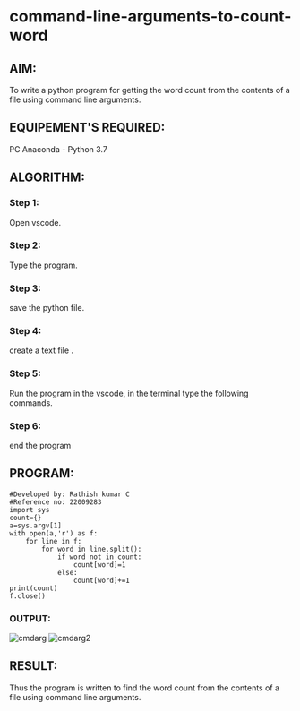 # command-line-arguments-to-count-word
## AIM:
To write a python program for getting the word count from the contents of a file using command line arguments.
## EQUIPEMENT'S REQUIRED: 
PC
Anaconda - Python 3.7
## ALGORITHM: 
### Step 1:
Open vscode.
### Step 2: 
Type the program.
### Step 3: 
save the python file.
### Step 4: 
create a text file .
### Step 5: 
Run the program in the vscode, in the terminal type the following commands.
### Step 6: 
end the program

## PROGRAM:
```
#Developed by: Rathish kumar C
#Reference no: 22009283
import sys
count={}
a=sys.argv[1]
with open(a,'r') as f:
    for line in f:
        for word in line.split():
            if word not in count:
                count[word]=1
            else:
                count[word]+=1
print(count)
f.close()
```

### OUTPUT:

![cmdarg](https://user-images.githubusercontent.com/120539398/214832849-638b8c78-7686-484e-83c2-262b3fe1c024.png)
![cmdarg2](https://user-images.githubusercontent.com/120539398/214832151-e2b98ad8-6300-4bdf-97ef-49698ac7c302.png)



## RESULT:
Thus the program is written to find the word count from the contents of a file using command line arguments.
